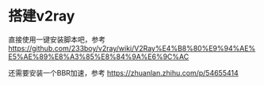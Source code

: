 # 搭建v2ray

直接使用一键安装脚本吧，参考
<https://github.com/233boy/v2ray/wiki/V2Ray%E4%B8%80%E9%94%AE%E5%AE%89%E8%A3%85%E8%84%9A%E6%9C%AC>

还需要安装一个BBR加速，参考
<https://zhuanlan.zhihu.com/p/54655414>
